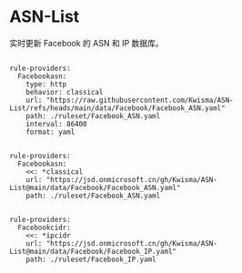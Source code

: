
# ASN-List

实时更新 Facebook 的 ASN 和 IP 数据库。

<pre><code class="language-javascript">
rule-providers:
  Facebookasn:
    type: http
    behavior: classical
    url: "https://raw.githubusercontent.com/Kwisma/ASN-List/refs/heads/main/data/Facebook/Facebook_ASN.yaml"
    path: ./ruleset/Facebook_ASN.yaml
    interval: 86400
    format: yaml
</code></pre>

<pre><code class="language-javascript">
rule-providers:
  Facebookasn:
    <<: *classical
    url: "https://jsd.onmicrosoft.cn/gh/Kwisma/ASN-List@main/data/Facebook/Facebook_ASN.yaml"
    path: ./ruleset/Facebook_ASN.yaml
</code></pre>

<pre><code class="language-javascript">
rule-providers:
  Facebookcidr:
    <<: *ipcidr
    url: "https://jsd.onmicrosoft.cn/gh/Kwisma/ASN-List@main/data/Facebook/Facebook_IP.yaml"
    path: ./ruleset/Facebook_IP.yaml
</code></pre>